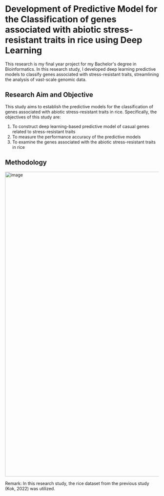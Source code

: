 # Development of Predictive Model for the Classification of genes associated with abiotic stress-resistant traits in rice using Deep Learning

This research is my final year project for my Bachelor's degree in Bioinformatics. In this research study, I developed deep learning predictive models to classify genes associated with stress-resistant traits, streamlining the analysis of vast-scale genomic data. 

## Research Aim and Objective

This study aims to establish the predictive models for the classification of genes associated with abiotic stress-resistant traits in rice. Specifically, the objectives of this study are: 

1. To construct deep learning-based predictive model of casual genes related to stress-resistant traits 
2. To measure the performance accuracy of the predictive models 
3. To examine the genes associated with the abiotic stress-resistant traits in rice

## Methodology
<img width="1000" alt="image" src="https://github.com/yoongsim/Development-of-Deep-Learning-Prediction-Models-for-Gene-Classification/assets/122014979/056b0825-f3cb-4d35-b440-42fda8515c38">

</b></b>
Remark: In this research study, the rice dataset from the previous study (Kok, 2022) was utilized.
